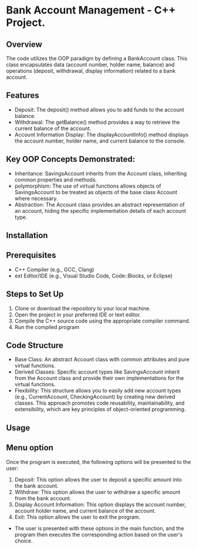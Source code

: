 # Bank Account Management - C++ Project.




## Overview
 The code utilizes the OOP paradigm by defining a BankAccount class. This class encapsulates data (account number, holder name, balance) and operations (deposit, withdrawal, display information) related to a bank account.
## Features

- Deposit: The deposit() method allows you to add funds to the account balance.
- Withdrawal: The getBalance() method provides a way to retrieve the current balance of the account.
- Account Information Display: The displayAccountInfo() method displays the account number, holder name, and current balance to the console.



## Key OOP Concepts Demonstrated:
- Inheritance: SavingsAccount inherits from the Account class, inheriting common properties and methods.
- polymorphism: The use of virtual functions allows objects of SavingsAccount to be treated as objects of the base class Account where necessary.
- Abstraction: The Account class provides an abstract representation of an account, hiding the specific implementation details of each account type.
## Installation


    
## Prerequisites

- C++ Compiler (e.g., GCC, Clang)
- ext Editor/IDE (e.g., Visual Studio Code, Code::Blocks, or Eclipse)


## Steps to Set Up

1. Clone or download the repository to your local machine.
2. Open the project in your preferred IDE or text editor.
3. Compile the C++ source code using the appropriate compiler command.
4. Run the compiled program


## Code Structure

- Base Class: An abstract Account class with common attributes and pure virtual functions.
- Derived Classes: Specific account types like SavingsAccount inherit from the Account class and provide their own implementations for the virtual functions.
- Flexibility: This structure allows you to easily add new account types (e.g., CurrentAccount, CheckingAccount) by creating new derived classes.
This approach promotes code reusability, maintainability, and extensibility, which are key principles of object-oriented programming.
## Usage


## Menu option
Once the program is executed, the following options will be presented to the user:

1. Deposit: This option allows the user to deposit a specific amount into the bank account.
2. Withdraw: This option allows the user to withdraw a specific amount from the bank account.
3. Display Account Information: This option displays the account number, account holder name, and current balance of the account.
4. Exit: This option allows the user to exit the program.

- The user is presented with these options in the main function, and the program then executes the corresponding action based on the user's choice.

